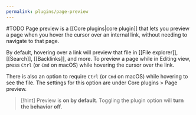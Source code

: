 ```yaml
---
permalink: plugins/page-preview
---
```

#TODO
Page preview is a [[Core plugins|core plugin]] that lets you preview a page when you hover the cursor over an internal link, without needing to navigate to that page.

By default, hovering over a link will preview that file in [[File explorer]], [[Search]], [[Backlinks]], and more. To preview a page while in Editing view, press `Ctrl` (or `Cmd` on macOS) while hovering the cursor over the link.

There is also an option to require `Ctrl` (or `Cmd` on macOS) while hovering to see the file. The settings for this option are under Core plugins > Page preview.

> [!hint]
> Preview is **on by default**. Toggling the plugin option will **turn the behavior off**.
